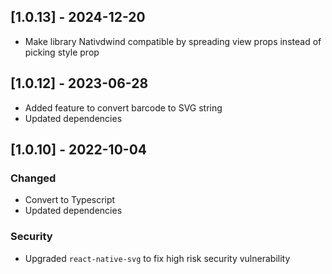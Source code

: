 ## [1.0.13] - 2024-12-20

- Make library Nativdwind compatible by spreading view props instead of picking style prop

## [1.0.12] - 2023-06-28

- Added feature to convert barcode to SVG string
- Updated dependencies

## [1.0.10] - 2022-10-04

### Changed

- Convert to Typescript
- Updated dependencies

### Security

- Upgraded `react-native-svg` to fix high risk security vulnerability
